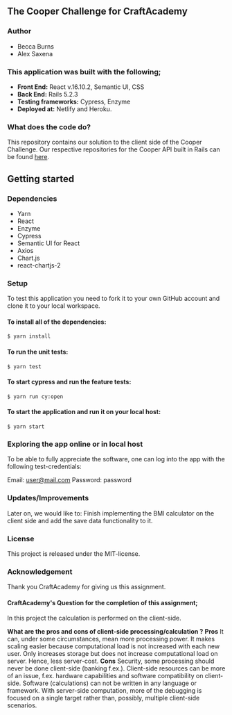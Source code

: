 ## The Cooper Challenge for CraftAcademy

### Author
- Becca Burns
- Alex Saxena

### This application was built with the following;
- **Front End:** React v.16.10.2, Semantic UI, CSS
- **Back End:** Rails 5.2.3
- **Testing frameworks:** Cypress, Enzyme
- **Deployed at:** Netlify and Heroku.

### What does the code do?
This repository contains our solution to the client side of the Cooper Challenge. Our respective repositories for the Cooper API built in Rails can be found [here](https://github.com/beccaburns/Cooper_App/tree/master/cooper_api).

## Getting started
### Dependencies
- Yarn
- React
- Enzyme
- Cypress
- Semantic UI for React
- Axios
- Chart.js
- react-chartjs-2

### Setup
To test this application you need to fork it to your own GitHub account and clone it to your local workspace.

#### To install all of the dependencies:
```
$ yarn install
```

#### To run the unit tests:
```
$ yarn test
```

#### To start cypress and run the feature tests:
```
$ yarn run cy:open
```

#### To start the application and run it on your local host:
```
$ yarn start
```

### Exploring the app online or in local host
To be able to fully appreciate the software, one can log into the app with the following test-credentials:

Email: user@mail.com
Password: password

### Updates/Improvements
Later on, we would like to:
Finish implementing the BMI calculator on the client side and add the save data functionality to it.

### License
This project is released under the MIT-license.

### Acknowledgement
Thank you CraftAcademy for giving us this assignment.

#### CraftAcademy's Question for the completion of this assignment;
In this project the calculation is performed on the client-side.

**What are the pros and cons of client-side processing/calculation ?**
**Pros**
It can, under some circumstances, mean more processing power.
It makes scaling easier because computational load is not increased with each new user.
Only increases storage but does not increase computational load on server. Hence, less server-cost.
**Cons**
Security, some processing should never be done client-side (banking f.ex.).
Client-side resources can be more of an issue, f.ex. hardware capabilities and software compatibility on client-side.
Software (calculations) can not be written in any language or framework.
With server-side computation, more of the debugging is focused on a single target rather than, possibly, multiple client-side scenarios.
